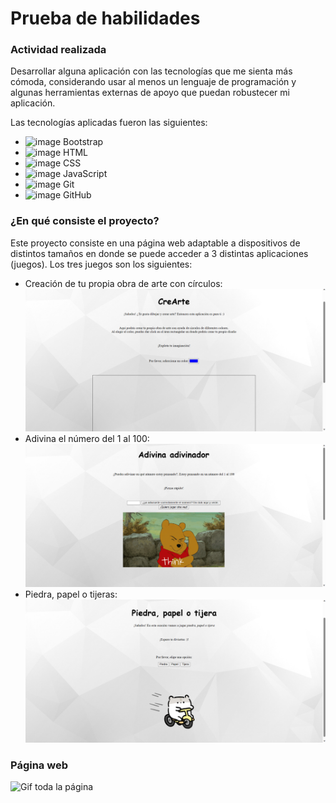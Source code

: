 # Prueba de habilidades

### Actividad realizada
Desarrollar alguna aplicación con las tecnologías que me sienta más cómoda, considerando usar al menos un lenguaje de programación y algunas herramientas externas de apoyo que puedan robustecer mi aplicación.

Las tecnologías aplicadas fueron las siguientes:
- <img width="40" alt="image" src="https://media3.giphy.com/media/Sr8xDpMwVKOHUWDVRD/giphy.gif?cid=ecf05e47ulg9hf0xbg77hlrw570gp9fkbi334ssgfjiefv38&ep=v1_stickers_search&rid=giphy.gif&ct=s">   Bootstrap 
- <img width="40" alt="image" src="https://media.giphy.com/media/XAxylRMCdpbEWUAvr8/giphy.gif">   HTML 
- <img width="40" alt="image" src="https://media.giphy.com/media/fsEaZldNC8A1PJ3mwp/giphy.gif">   CSS 
- <img width="40" alt="image" src="https://media.giphy.com/media/ln7z2eWriiQAllfVcn/giphy.gif">   JavaScript 
- <img width="40" alt="image" src="https://media.giphy.com/media/kH1DBkPNyZPOk0BxrM/giphy.gif">   Git 
- <img width="40" alt="image" src="https://media.giphy.com/media/KzJkzjggfGN5Py6nkT/giphy.gif">   GitHub 

### ¿En qué consiste el proyecto?
Este proyecto consiste en una página web adaptable a dispositivos de distintos tamaños en donde se puede acceder a 3 distintas aplicaciones (juegos). Los tres juegos son los siguientes:

- Creación de tu propia obra de arte con círculos:
![CreArte](capturas/cap1.png)
- Adivina el número del 1 al 100:
![Adivinanza](capturas/cap2.png)
- Piedra, papel o tijeras:
![Piedra](capturas/cap3.png)

### Página web 
![Gif toda la página](capturas/página.gif)
